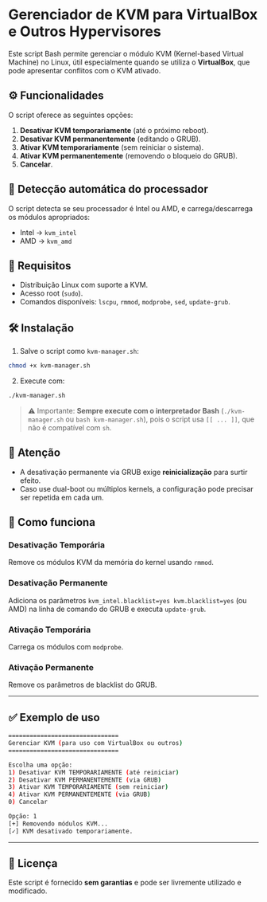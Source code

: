 # Gerenciador de KVM para VirtualBox e Outros Hypervisores

Este script Bash permite gerenciar o módulo KVM (Kernel-based Virtual Machine) no Linux, útil especialmente quando se utiliza o **VirtualBox**, que pode apresentar conflitos com o KVM ativado.

## ⚙️ Funcionalidades

O script oferece as seguintes opções:

1. **Desativar KVM temporariamente** (até o próximo reboot).
2. **Desativar KVM permanentemente** (editando o GRUB).
3. **Ativar KVM temporariamente** (sem reiniciar o sistema).
4. **Ativar KVM permanentemente** (removendo o bloqueio do GRUB).
0. **Cancelar**.

## 🧠 Detecção automática do processador

O script detecta se seu processador é Intel ou AMD, e carrega/descarrega os módulos apropriados:
- Intel → `kvm_intel`
- AMD → `kvm_amd`

## 🔧 Requisitos

- Distribuição Linux com suporte a KVM.
- Acesso root (`sudo`).
- Comandos disponíveis: `lscpu`, `rmmod`, `modprobe`, `sed`, `update-grub`.

## 🛠️ Instalação

1. Salve o script como `kvm-manager.sh`:

```bash
chmod +x kvm-manager.sh
```

2. Execute com:

```bash
./kvm-manager.sh
```

> ⚠️ Importante: **Sempre execute com o interpretador Bash** (`./kvm-manager.sh` ou `bash kvm-manager.sh`), pois o script usa `[[ ... ]]`, que não é compatível com `sh`.

## 🚨 Atenção

- A desativação permanente via GRUB exige **reinicialização** para surtir efeito.
- Caso use dual-boot ou múltiplos kernels, a configuração pode precisar ser repetida em cada um.

## 📁 Como funciona

### Desativação Temporária
Remove os módulos KVM da memória do kernel usando `rmmod`.

### Desativação Permanente
Adiciona os parâmetros `kvm_intel.blacklist=yes kvm.blacklist=yes` (ou AMD) na linha de comando do GRUB e executa `update-grub`.

### Ativação Temporária
Carrega os módulos com `modprobe`.

### Ativação Permanente
Remove os parâmetros de blacklist do GRUB.

---

## ✅ Exemplo de uso

```bash
===============================
Gerenciar KVM (para uso com VirtualBox ou outros)
===============================

Escolha uma opção:
1) Desativar KVM TEMPORARIAMENTE (até reiniciar)
2) Desativar KVM PERMANENTEMENTE (via GRUB)
3) Ativar KVM TEMPORARIAMENTE (sem reiniciar)
4) Ativar KVM PERMANENTEMENTE (via GRUB)
0) Cancelar

Opção: 1
[+] Removendo módulos KVM...
[✓] KVM desativado temporariamente.
```

---

## 📜 Licença

Este script é fornecido **sem garantias** e pode ser livremente utilizado e modificado.
